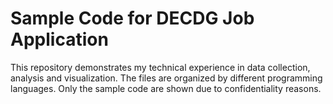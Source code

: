 # Sample Code for DECDG Job Application

This repository demonstrates my technical experience in data collection, analysis and visualization. The files are organized by different programming languages. Only the sample code are shown due to confidentiality reasons.


